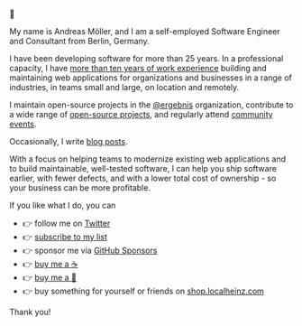 :wave:

My name is Andreas Möller, and I am a self-employed Software Engineer and Consultant from Berlin, Germany.

I have been developing software for more than 25 years. In a professional capacity, I have [more than ten years of work experience](https://localheinz.com/work-experience/) building and maintaining web applications for organizations and businesses in a range of industries, in teams small and large, on location and remotely.

I maintain open-source projects in the [@ergebnis](https://github.com/ergebnis) organization, contribute to a wide range of [open-source projects](https://github.com/localheinz?tab=repositories&q=&type=fork&language=), and regularly attend [community events](https://localheinz.com/events/).

Occasionally, I write [blog posts](https://localheinz.com/blog/).

With a focus on helping teams to modernize existing web applications and to build maintainable, well-tested software, I can help you ship software earlier, with fewer defects, and with a lower total cost of ownership - so your business can be more profitable.

If you like what I do, you can

* :point_right: follow me on [Twitter](https://twitter.com/localheinz)
* :point_right: [subscribe to my list](https://localheinz.com/projects/)
* :point_right: sponsor me via [GitHub Sponsors](https://github.com/sponsors/localheinz)
* :point_right: [buy me a :coffee:](https://www.buymeacoffee.com/localheinz)
* :point_right: [buy me a :book:](https://www.amazon.de/hz/wishlist/ls/2NCHMSJ4BC1OW)
* :point_right: buy something for yourself or friends on [shop.localheinz.com](https://shop.localheinz.com)

Thank you!
